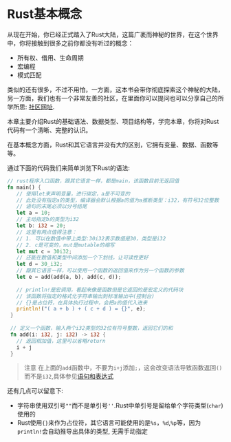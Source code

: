 # Rust基本概念

从现在开始，你已经正式踏入了Rust大陆，这篇广袤而神秘的世界，在这个世界中，你将接触到很多之前你都没有听过的概念：
- 所有权、借用、生命周期
- 宏编程
- 模式匹配

类似的还有很多，不过不用怕，一方面，这本书会带你彻底探索这个神秘的大陆，另一方面，我们也有一个非常友善的社区，在里面你可以提问也可以分享自己的所学所思: [社区网址](https://community.college.rs).

本章主要介绍Rust的基础语法、数据类型、项目结构等，学完本章，你将对Rust代码有一个清晰、完整的认识。

在基本概念方面，Rust和其它语言并没有大的区别，它拥有变量、数据、函数等等。

通过下面的代码我们来简单浏览下Rust的语法:

```rust
// rust程序入口函数，跟其它语言一样，都是main，该函数目前无返回值
fn main() {
   // 使用let来声明变量，进行绑定，a是不可变的
   // 此处没有指定a的类型，编译器会默认根据a的值为a推断类型：i32，有符号32位整数
   // 语句的末尾必须以分号结尾
   let a = 10;
   // 主动指定b的类型为i32
   let b: i32 = 20;
   // 这里有两点值得注意：
   // 1. 可以在数值中带上类型:30i32表示数值是30，类型是i32
   // 2. c是可变的，mut是mutable的缩写
   let mut c = 30i32;
   // 还能在数值和类型中间添加一个下划线，让可读性更好
   let d = 30_i32;
   // 跟其它语言一样，可以使用一个函数的返回值来作为另一个函数的参数
   let e = add(add(a, b), add(c, d));
    
   // println!是宏调用，看起来像是函数但是它返回的是宏定义的代码块
   // 该函数将指定的格式化字符串输出到标准输出中(控制台)
   // {}是占位符，在具体执行过程中，会把a的值代入进来
   println!("( a + b ) + ( c + d ) = {}", e);
 }
 
 // 定义一个函数，输入两个i32类型的32位有符号整数，返回它们的和
 fn add(i: i32, j: i32) -> i32 {
   // 返回相加值，这里可以省略return
   i + j
 }
```

> 注意
在上面的`add`函数中，不要为`i+j`添加`;`，这会改变语法导致函数返回`()`而不是`i32`,具体参见[语句和表达式](./statement-expression.md)

还有几点可以留意下:
- 字符串使用双引号`""`而不是单引号`''`.Rust中单引号是留给单个字符类型(`char`)使用的
- Rust使用`{}`来作为占位符，其它语言可能使用的是`%s`，`%d`,`%p`等，因为`println!`会自动推导出具体的类型, 无需手动指定